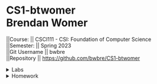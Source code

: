 # CS1-btwomer <br /> Brendan Womer <br />
||Course:      || CSCI111 - CSI: Foundation of Computer Science     <br />
||Semester:    || Spring 2023   <br />
||Git Username || bwbre          <br />
||Repository   || https://github.com/bwbre/CS1-btwomer   <br />


<details>
<summary>Labs</summary>
<br>
    ----Lab 1 <br/>
Name:        || STD IO LAB1     <br />
Description: || Draw the specified ASCII art <br />
Date:        || 02/10/2023    <br />
Due Date:    || 02/10/2023     <br />
Progress:    || 100%          <br />
Location:    || CS1-btwomer/labs/ascii  <br />
Self-Grade:  || 100%          <br />
Notes:       || Draw specified ASCII art as well as the box with text between and save as main.cpp in appropriate folder
<br /><br />


----Lab 2 <br/>
Name:        || Circle    <br />
Description: || Calculate the circumference and area of a given radius <br />
Date:        || 02/21/2023    <br />
Due Date:    || 02/21/2023     <br />
Progress:    || 100%          <br />
Location:    || CS1-btwomer/labs/circle  <br />
Self-Grade:  || 100%          <br />
Notes:       || Prompt user for a radius, then calculate and output the circumference and area of the circle with the given radius.
<br />

----Lab 3 <br/>
Name:        || functions    <br />
Description: || Calculate the distance between two sets of ordered pairs <br />
Date:        || 03/04/2023    <br />
Due Date:    || 03/04/2023     <br />
Progress:    || 100%          <br />
Location:    || CS1-btwomer/labs/functions  <br />
Self-Grade:  || 100%          <br />
Notes:       || Prompt user for two sets of ordered pairs. call a function to calculate the distance, and the the function works against a known set of points and distances.

----Lab 4 <br/>
Name:        || Conditionals    <br />
Description: || Perform operations with numbers given by the user. <br />
Date:        || 03/16/2023    <br />
Due Date:    || 03/16/2023     <br />
Progress:    || 100%          <br />
Location:    || CS1-btwomer/labs/conditionals  <br />
Self-Grade:  || 100%          <br />
Notes:       || from a menu the user can prompt what operation they want to peform, then prompted for two numbers. the program outputs the desired operation with the selected numbers.

----Lab 5 <br/>
Name:        || Loops    <br />
Description: || Draw shapes. <br />
Date:        || 04/02/2023    <br />
Due Date:    || 04/02/2023     <br />
Progress:    || 100%          <br />
Location:    || CS1-btwomer/labs/loops  <br />
Self-Grade:  || 100%          <br />
Notes:       || Draw a triangle, square, and upside-down triangle.

----Lab 6 <br/>
Name:        || Pointers    <br />
Description: || Perform the prompted operations. <br />
Date:        || 04/13/2023    <br />
Due Date:    || 04/13/2023     <br />
Progress:    || 100%          <br />
Location:    || CS1-btwomer/labs/pointers  <br />
Self-Grade:  || 100%          <br />
Notes:       || Perform operations selected by user-- using enums and pointers.

----Lab 7 <br/>
Name:        || String    <br />
Description: || looks for consecutive repeating characters. <br />
Date:        || 04/13/2023    <br />
Due Date:    || 04/13/2023     <br />
Progress:    || 100%          <br />
Location:    || CS1-btwomer/labs/string  <br />
Self-Grade:  || 100%          <br />
Notes:       || Prompt user for word and it will hiss at you if there are two consecutive S --> ("ss").

----Lab 8 <br/>
Name:        || Array    <br />
Description: || Manipulate a given array. <br />
Date:        || 04/14/2023    <br />
Due Date:    || 04/14/2023     <br />
Progress:    || 100%          <br />
Location:    || CS1-btwomer/labs/array  <br />
Self-Grade:  || 100%          <br />
Notes:       || Prompt user for array length and the corresponding values in the array. Then, perform various operations against the array.
    
----Lab 9 <br/>
Name:        || Vectors    <br />
Description: || change numbers between different base systems <br />
Date:        || 04/21/2023    <br />
Due Date:    || 04/21/2023     <br />
Progress:    || 100%          <br />
Location:    || CS1-btwomer/labs/vectors  <br />
Self-Grade:  || 100%          <br />
Notes:       || perform calculations to convert a value between different base number systems

----Lab 10 <br/>
Name:        || fileio    <br />
Description: || copy data from one file to a table in another file <br />
Date:        || 05/01/2023    <br />
Due Date:    || 05/01/2023     <br />
Progress:    || 100%          <br />
Location:    || CS1-btwomer/labs/fileio  <br />
Self-Grade:  || 100%          <br />
Notes:       || copy data from source file, format it, then write it to another output file



<br />

</details>

<details>
<summary>Homework</summary>
<br>
    ----Homework 01 <br/>
Name:      || STD IO LAB     <br />
Date :     || 02/13/2023     <br />
Due Date   || 02/13/2023     <br />
Progress:  || 100%           <br />
Location   || CS1-btwomer/assignments/stdio  <br />
Self-Grade:|| 100%           <br />
Notes:     || Ask for user input, greet using name, then Output/draw all 7 stages of the hangman game.<br/>

<br/>    ----Homework 02 <br/>
Name:      || Triangles     <br />
Date :     || 02/28/2023    <br />
Due Date   || 02/28/2023    <br />
Progress:  || 100%          <br />
Location   || CS1-btwomer/assignments/triangle  <br />
Self-Grade:|| 100%          <br />
Notes:     || prompt for 3 sides of a triangle. calculate and output both the perimeter and area. then, check whether or not the triangle given exists.<br/>

<br/>    ----Homework 03 <br/>
Name:      || Functions     <br />
Date :     || 03/15/2023    <br />
Due Date   || 03/10/2023    <br />
Progress:  || 100%          <br />
Location   || CS1-btwomer/assignments/functions  <br />
Self-Grade:|| 100%          <br />
Notes:     || with two numbers given by the user, the program will compute and print various types of equations<br/>

<br/>    ----Homework 04 <br/>
Name:      || Conditionals     <br />
Date :     || 03/27/2023    <br />
Due Date   || 03/27/2023    <br />
Progress:  || 100%          <br />
Location   || CS1-btwomer/assignments/conditionals  <br />
Self-Grade:|| 100%          <br />
Notes:     || User will give two numbers and then select an operation from a menu. the program will print out the result, then prompt user if they want to continue.<br/>

<br/>    ----Homework 05 <br/>
Name:      || Guess Number Game     <br />
Date :     || 04/9/2023    <br />
Due Date   || 04/9/2023    <br />
Progress:  || 100%          <br />
Location   || CS1-btwomer/assignments/guessNumber  <br />
Self-Grade:|| 100%          <br />
Notes:     || Guess the number game<br/>

<br/>    ----Homework 06 <br/>
Name:      || apaaaaaxiaaaaaaansssssss     <br />
Date :     || 04/14/2023    <br />
Due Date   || 04/14/2023    <br />
Progress:  || 100%          <br />
Location   || CS1-btwomer/assignments/strings  <br />
Self-Grade:|| 100%          <br />
Notes:     || will remove duplicate repeating characters from a name<br/>

<br/>    ----Homework 08 <br/>
Name:      || Gradebook Program     <br />
Date :     || 05/01/2023    <br />
Due Date   || 05/01/2023    <br />
Progress:  || 100%          <br />
Location   || CS1-btwomer/assignments/struct  <br />
Self-Grade:|| 80%          <br />
Notes:     || copy data from a source file, perform calculcations, format, then output into a new file. did not realize until the very end that i was supposed to find the averages for each test... smooth brain thought it was class average for the entire class' overall avg.<br/>


</details>

<!-- name Brendan 

name |lab #1|
description |  |
due date | |
status
location
self grade
notes

## lab X
 -->
